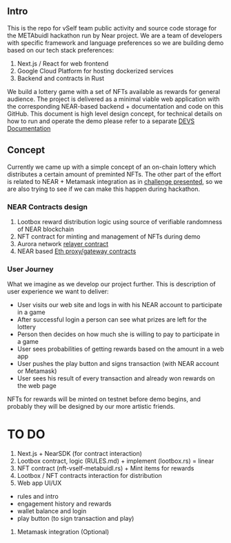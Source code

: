## Intro

This is the repo for vSelf team public activity and source code storage for the METAbuidl hackathon run by Near project. We are a team of developers with specific framework and language preferences so we are building demo based on our tech stack preferences:

1. Next.js / React for web frontend
2. Google Cloud Platform for hosting dockerized services
3. Backend and contracts in Rust

We build a lottery game with a set of NFTs available as rewards for general audience. The project is delivered as a minimal viable web application with the corresponding NEAR-based backend + documentation and code on this GitHub. This document is high level design concept, for technical details on how to run and operate the demo please refer to a separate [DEVS Documentation](DEVS.md)

## Concept

Currently we came up with a simple concept of an on-chain lottery which distributes a certain amount of preminted NFTs. The other part of the effort is related to NEAR + Metamask integration as in [challenge presented](https://airtable.com/shrdNEynK25TGJ91h/tblTtriXzrEiCfpoy/viwGhGQTKiJ4L5JSG/recSnmCyJrMNKDUcz), so we are also trying to see if we can make this happen during hackathon.

### NEAR Contracts design

1. Lootbox reward distribution logic using source of verifiable randomness of NEAR blockchain 
1. NFT contract for minting and management of NFTs during demo
1. Aurora network [relayer contract](https://github.com/aurora-is-near/aurora-relayer)
1. NEAR based [Eth proxy/gateway contracts](https://github.com/ilblackdragon/near-eth-gateway)

### User Journey

What we imagine as we develop our project further. This is description of user experience we want to deliver:

- User visits our web site and logs in with his NEAR account to participate in a game
- After successful login a person can see what prizes are left for the lottery
- Person then decides on how much she is willing to pay to participate in a game
- User sees probabilities of getting rewards based on the amount in a web app
- User pushes the play button and signs transaction (with NEAR account or Metamask)
- User sees his result of every transaction and already won rewards on the web page
 
 NFTs for rewards will be minted on testnet before demo begins, and probably they will be designed by our more artistic friends.

 # TO DO
 1. Next.js + NearSDK (for contract interaction)
 1. Lootbox contract, logic (RULES.md) + implement (lootbox.rs) = linear
 1. NFT contract (nft-vself-metabuidl.rs) + Mint items for rewards
 1. Lootbox / NFT contracts interaction for distribution
 1. Web app UI/UX
 - rules and intro
 - engagement history and rewards
 - wallet balance and login
 - play button (to sign transaction and play)
 1. Metamask integration (Optional)
